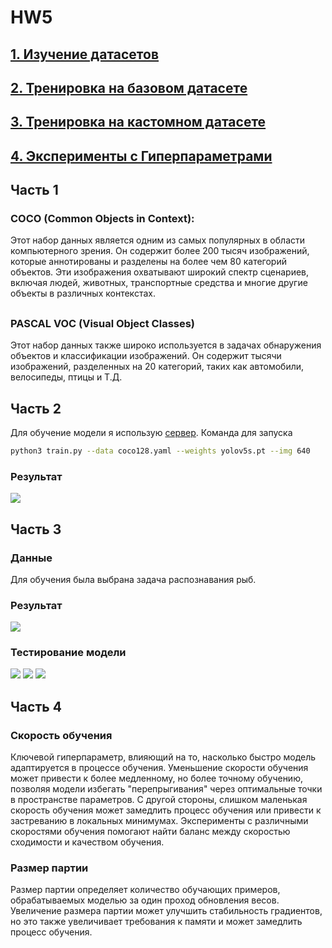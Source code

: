 # HW5


## [**1. Изучение датасетов**](/HW5/README.md#часть-1)
## [**2. Тренировка на базовом датасете**](/HW5/README.md#часть-2)
## [**3. Тренировка на кастомном датасете**](/HW5/README.md#часть-3)
## [**4. Эксперименты с Гиперпараметрами**](/HW5/README.md#часть-4)

##

## Часть 1

### COCO (Common Objects in Context): 
Этот набор данных является одним из самых популярных в области компьютерного зрения. Он содержит более 200 тысяч изображений,
которые аннотированы и разделены на более чем 80 категорий объектов. Эти изображения
охватывают широкий спектр сценариев, включая людей, животных, транспортные средства
и многие другие объекты в различных контекстах.

##

### PASCAL VOC (Visual Object Classes)
Этот набор данных также широко используется в
задачах обнаружения объектов и классификации изображений. Он содержит тысячи
изображений, разделенных на 20 категорий, таких как автомобили, велосипеды, птицы и
Т.Д.

## Часть 2

Для обучение модели я использую [сервер](http://lightning.ai/). 
Команда для запуска 
```bash
python3 train.py --data coco128.yaml --weights yolov5s.pt --img 640
```

### Результат

![](/HW5/runs/train/exp/results.png) 

## Часть 3

### Данные
Для обучения была выбрана задача распознавания рыб.

### Результат

![](/HW5/runs/train/exp2/results.png) 

### Тестирование модели

![](/HW5/runs/detect/exp/1.jpg) 
![](/HW5/runs/detect/exp2/2.jpg) 
![](/HW5/runs/detect/exp3/3.jpg) 

## Часть 4

### Скорость обучения
Ключевой гиперпараметр, влияющий на то, насколько быстро модель адаптируется в процессе обучения. Уменьшение скорости обучения может привести к более медленному, но более точному обучению, позволяя модели избегать "перепрыгивания" через оптимальные точки в пространстве параметров. С другой стороны, слишком маленькая скорость обучения может замедлить процесс обучения или привести к застреванию в локальных минимумах. Эксперименты с различными скоростями обучения помогают найти баланс между скоростью сходимости и качеством обучения.

### Размер партии
Размер партии определяет количество обучающих примеров, обрабатываемых моделью за один проход обновления весов.  Увеличение размера партии может улучшить стабильность градиентов, но это также увеличивает требования к памяти и может замедлить процесс обучения.
